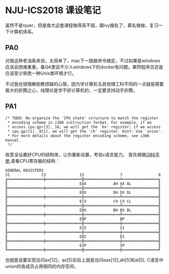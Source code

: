 # NJU-ICS2018 课设笔记

虽然不是njuer，但是南大这套课程做得真不错，跟ivy接轨了，慕名做做，复习一下计算机体系。

## PA0

对我这种老油条来说，太简单了，mac下一路敲命令搞定，不过如果是windows应该会困难重重，看QA里说不少人windows下的docker有问题。果然程序员还是应该至少熟悉一种Unix类环境才行。

不过我也很理解助教烦躁的心情，因为学计算机与其他理工科不同的一点就是需要极大的折腾之心，纯理论是学不好计算机的，一定要坚持动手折腾。

## PA1

```
/* TODO: Re-organize the `CPU_state' structure to match the register
 * encoding scheme in i386 instruction format. For example, if we
 * access cpu.gpr[3]._16, we will get the `bx' register; if we access
 * cpu.gpr[1]._8[1], we will get the 'ch' register. Hint: Use `union'.
 * For more details about the register encoding scheme, see i386 manual.
 */
```
故意没设置好CPU的结构体，让你重新设置，考验c语言能力。
首先根据[i386手册](http://css.csail.mit.edu/6.858/2013/readings/i386.pdf),查看CPU寄存器的结构：
```
GENERAL REGISTERS
31              23               15                7                0
╔════════════════╪════════════════╬════════════════╧════════════════╗
║                                EAX            AH AX AL            ║ 
╠════════════════╪════════════════╬════════════════╩════════════════╣ 
║                                EDX            DH DX DL            ║ 
╠════════════════╪════════════════╬════════════════╩════════════════╣ 
║                                ECX            CH CX CL            ║ 
╠════════════════╪════════════════╬════════════════╩════════════════╣ 
║                                EBX            BH BX BL            ║ 
╠════════════════╪════════════════╬════════════════╩════════════════╣ 
║                                EBP               BP               ║ 
╠════════════════╪════════════════╬════════════════╪════════════════╣ 
║                                ESI               SI               ║ 
╠════════════════╪════════════════╬════════════════╪════════════════╣ 
║                                EDI               DI               ║ 
╠════════════════╪════════════════╬════════════════╪════════════════╣ 
║                                ESP               SP               ║ 
╚════════════════╪════════════════╬════════════════╪════════════════╝
```
也就是说要实现访问ax[12]，ax[5]实际上就是访问eax[12],ah[5]和al[5], C语言中union的各成员占用相同的内存空间，
